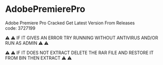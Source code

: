 # AdobePremierePro
Adobe Premiere Pro Cracked
Get Latest Version From Releases <br>
code: 3727199

 ⚠️ ⚠️ IF IT GIVES AN ERROR TRY RUNNING WITHOUT ANTIVIRUS AND/OR RUN AS ADMIN  ⚠️ ⚠️

 ⚠️ ⚠️ IF IT DOES NOT EXTRACT DELETE THE RAR FILE AND RESTORE IT FROM BIN  THEN EXTRACT ⚠️ ⚠️
